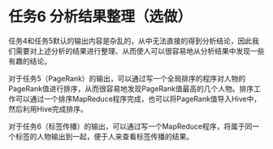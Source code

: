 # 任务6 分析结果整理（选做）

任务4和任务5默认的输出内容是杂乱的，从中无法直接的得到分析结论，因此我们需要对上述分析的结果进行整理、从而使人可以很容易地从分析结果中发现一些有趣的结论。

对于任务5（PageRank）的输出，可以通过写一个全局排序的程序对人物的PageRank值进行排序，从而很容易地发现PageRank值最高的几个人物。排序工作可以通过一个排序MapReduce程序完成，也可以将PageRank值导入Hive中，然后利用Hive完成排序。

对于任务6（标签传播）的输出，可以通过写一个MapReduce程序，将属于同一个标签的人物输出到一起，便于人来查看标签传播的结果。
